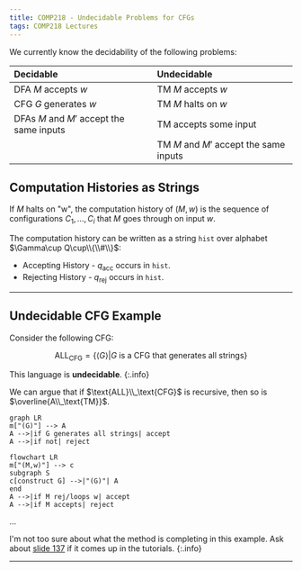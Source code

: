 ```yaml
---
title: COMP218 - Undecidable Problems for CFGs 
tags: COMP218 Lectures
---
```


We currently know the decidability of the following problems:

| Decidable | Undecidable |
| :-- | :-- |
| DFA $M$ accepts $w$ | TM $M$ accepts $w$ |
| CFG $G$ generates $w$ | TM $M$ halts on $w$ |
| DFAs $M$ and $M'$ accept the same inputs | TM accepts some input |
| | TM $M$ and $M'$ accept the same inputs |

## Computation Histories as Strings
If $M$ halts on "w", the computation history of $(M,w)$ is the sequence of configurations $C_1,\ldots,C_i$ that $M$ goes through on input $w$.

The computation history can be written as a string `hist` over alphabet $\Gamma\cup Q\cup\\{\\#\\}$:

* Accepting History - $q_\text{acc}$ occurs in `hist`.
* Rejecting History - $q_\text{rej}$ occurs in `hist`.

---

## Undecidable CFG Example
Consider the following CFG:

$$
\text{ALL}_\text{CFG}=\{\langle G\rangle\vert G\text{ is a CFG that generates all strings}\}
$$

This language is **undecidable**.
{:.info}

We can argue that if $\text{ALL}\\_\text{CFG}$ is recursive, then so is $\overline{A\\_\text{TM}}$.

```mermaid
graph LR
m["(G)"] --> A
A -->|if G generates all strings| accept
A -->|if not| reject
```

```mermaid
flowchart LR
m["(M,w)"] --> c
subgraph S
c[construct G] -->|"(G)"| A
end
A -->|if M rej/loops w| accept
A -->|if M accepts| reject
```

...

I'm not too sure about what the method is completing in this example. Ask about [slide 137](https://liverpool.instructure.com/courses/47455/files/6140982?module_item_id=1252651) if it comes up in the tutorials.
{:.info}

---